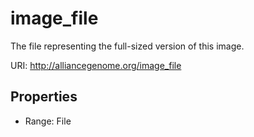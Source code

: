 # image_file

The file representing the full-sized version of this image.

URI: http://alliancegenome.org/image_file



<!-- no inheritance hierarchy -->


## Properties

 * Range: File


